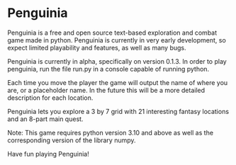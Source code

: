 # Penguinia

Penguinia is a free and open source text-based exploration and combat game made in python. Penguinia is currently in very early development, so expect limited playability and features, as well as many bugs.

Penguinia is currently in alpha, specifically on version 0.1.3. In order to play penguinia, run the file run.py in a console capable of running python.

Each time you move the player the game will output the name of where you are, or a placeholder name. In the future this will be a more detailed description for each location.

Penguinia lets you explore a 3 by 7 grid with 21 interesting fantasy locations and an 8-part main quest.

Note: This game requires python version 3.10 and above as well as the corresponding version of the library numpy.

Have fun playing Penguinia!
